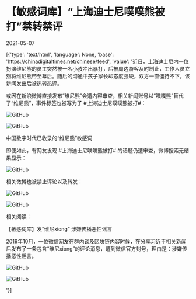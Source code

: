 # 【敏感词库】“上海迪士尼噗噗熊被打”禁转禁评

2021-05-07

[{'type': 'text/html', 'language': None, 'base': 'https://chinadigitaltimes.net/chinese/feed', 'value': '近日，上海迪士尼内一位扮演维尼熊的员工突然被一名小孩冲出暴打，后被周边游客及时制止，工作人员立刻将维尼熊带至幕后。随后的沟通中孩子家长却态度强硬，双方一直僵持不下，该新闻发出后被热转热评。



或因在新浪微博直接发布“维尼熊”会遭内容审查，相关新闻账号以“噗噗熊”替代了“维尼熊”，事件标签也被写为了 #上海迪士尼噗噗熊被打#：

![GitHub](https://chinadigitaltimes.net/chinese/files/2021/05/维尼熊2.png)

![GitHub](https://chinadigitaltimes.net/chinese/files/2021/05/image-1620388215153.png) 

 中国数字时代已收录的“维尼熊”敏感词 



即便如此，有网友发现  #上海迪士尼噗噗熊被打# 的话题仍遭审查，微博搜索无结果显示：

![GitHub](https://chinadigitaltimes.net/chinese/files/2021/05/维尼熊.png)

相关微博也被禁止评论以及转发：

![GitHub](https://chinadigitaltimes.net/chinese/files/2021/05/image-1620389019046.png)

![GitHub](https://chinadigitaltimes.net/chinese/files/2021/05/image-1620389092800.png)

相关阅读：



【敏感词库】发“维尼xiong” 涉嫌传播恶性谣言





2019年10月，一位微信网友在群内谈及区块链内容时候，在分享习近平相关新闻后发布了一条包含“维尼xiong”的评论消息，遭到微信官方封号，理由是：涉嫌传播恶性谣言。

![GitHub](https://chinadigitaltimes.net/chinese/files/2021/05/image-1620389351160.png)

![GitHub](https://chinadigitaltimes.net/chinese/files/2021/05/image-1620389365019.png)

'}]